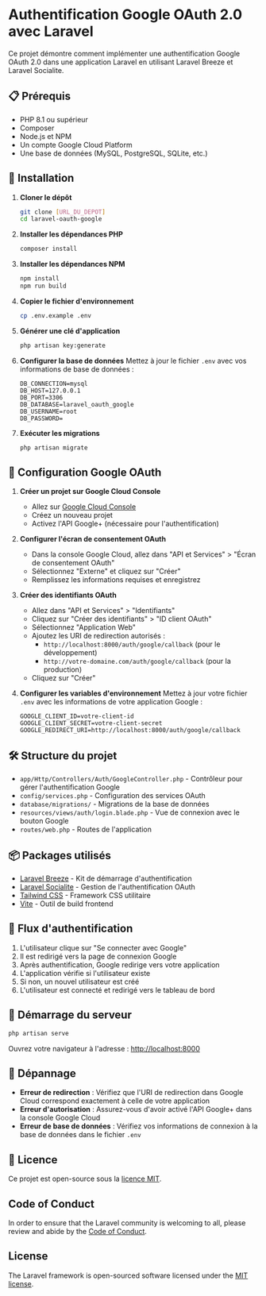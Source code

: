 # Authentification Google OAuth 2.0 avec Laravel

Ce projet démontre comment implémenter une authentification Google OAuth 2.0 dans une application Laravel en utilisant Laravel Breeze et Laravel Socialite.

## 📋 Prérequis

- PHP 8.1 ou supérieur
- Composer
- Node.js et NPM
- Un compte Google Cloud Platform
- Une base de données (MySQL, PostgreSQL, SQLite, etc.)

## 🚀 Installation

1. **Cloner le dépôt**
   ```bash
   git clone [URL_DU_DEPOT]
   cd laravel-oauth-google
   ```

2. **Installer les dépendances PHP**
   ```bash
   composer install
   ```

3. **Installer les dépendances NPM**
   ```bash
   npm install
   npm run build
   ```

4. **Copier le fichier d'environnement**
   ```bash
   cp .env.example .env
   ```

5. **Générer une clé d'application**
   ```bash
   php artisan key:generate
   ```

6. **Configurer la base de données**
   Mettez à jour le fichier `.env` avec vos informations de base de données :
   ```
   DB_CONNECTION=mysql
   DB_HOST=127.0.0.1
   DB_PORT=3306
   DB_DATABASE=laravel_oauth_google
   DB_USERNAME=root
   DB_PASSWORD=
   ```

7. **Exécuter les migrations**
   ```bash
   php artisan migrate
   ```

## 🔑 Configuration Google OAuth

1. **Créer un projet sur Google Cloud Console**
   - Allez sur [Google Cloud Console](https://console.cloud.google.com/)
   - Créez un nouveau projet
   - Activez l'API Google+ (nécessaire pour l'authentification)

2. **Configurer l'écran de consentement OAuth**
   - Dans la console Google Cloud, allez dans "API et Services" > "Écran de consentement OAuth"
   - Sélectionnez "Externe" et cliquez sur "Créer"
   - Remplissez les informations requises et enregistrez

3. **Créer des identifiants OAuth**
   - Allez dans "API et Services" > "Identifiants"
   - Cliquez sur "Créer des identifiants" > "ID client OAuth"
   - Sélectionnez "Application Web"
   - Ajoutez les URI de redirection autorisés :
     - `http://localhost:8000/auth/google/callback` (pour le développement)
     - `http://votre-domaine.com/auth/google/callback` (pour la production)
   - Cliquez sur "Créer"

4. **Configurer les variables d'environnement**
   Mettez à jour votre fichier `.env` avec les informations de votre application Google :
   ```
   GOOGLE_CLIENT_ID=votre-client-id
   GOOGLE_CLIENT_SECRET=votre-client-secret
   GOOGLE_REDIRECT_URI=http://localhost:8000/auth/google/callback
   ```

## 🛠️ Structure du projet

- `app/Http/Controllers/Auth/GoogleController.php` - Contrôleur pour gérer l'authentification Google
- `config/services.php` - Configuration des services OAuth
- `database/migrations/` - Migrations de la base de données
- `resources/views/auth/login.blade.php` - Vue de connexion avec le bouton Google
- `routes/web.php` - Routes de l'application

## 📦 Packages utilisés

- [Laravel Breeze](https://laravel.com/docs/starter-kits#laravel-breeze) - Kit de démarrage d'authentification
- [Laravel Socialite](https://laravel.com/docs/socialite) - Gestion de l'authentification OAuth
- [Tailwind CSS](https://tailwindcss.com/) - Framework CSS utilitaire
- [Vite](https://vitejs.dev/) - Outil de build frontend

## 🔄 Flux d'authentification

1. L'utilisateur clique sur "Se connecter avec Google"
2. Il est redirigé vers la page de connexion Google
3. Après authentification, Google redirige vers votre application
4. L'application vérifie si l'utilisateur existe
5. Si non, un nouvel utilisateur est créé
6. L'utilisateur est connecté et redirigé vers le tableau de bord

## 🚦 Démarrage du serveur

```bash
php artisan serve
```

Ouvrez votre navigateur à l'adresse : [http://localhost:8000](http://localhost:8000)

## 🔧 Dépannage

- **Erreur de redirection** : Vérifiez que l'URI de redirection dans Google Cloud correspond exactement à celle de votre application
- **Erreur d'autorisation** : Assurez-vous d'avoir activé l'API Google+ dans la console Google Cloud
- **Erreur de base de données** : Vérifiez vos informations de connexion à la base de données dans le fichier `.env`

## 📝 Licence

Ce projet est open-source sous la [licence MIT](LICENSE).

## Code of Conduct

In order to ensure that the Laravel community is welcoming to all, please review and abide by the [Code of Conduct](https://laravel.com/docs/contributions#code-of-conduct).


## License

The Laravel framework is open-sourced software licensed under the [MIT license](https://opensource.org/licenses/MIT).
